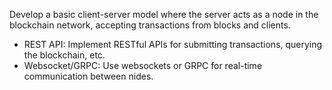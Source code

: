 

Develop a basic client-server model where the server acts as a node in the blockchain network, accepting transactions from blocks and clients.

+ REST API: Implement RESTful APIs for submitting transactions, querying the blockchain, etc.
+ Websocket/GRPC: Use websockets or GRPC for real-time communication between nides.